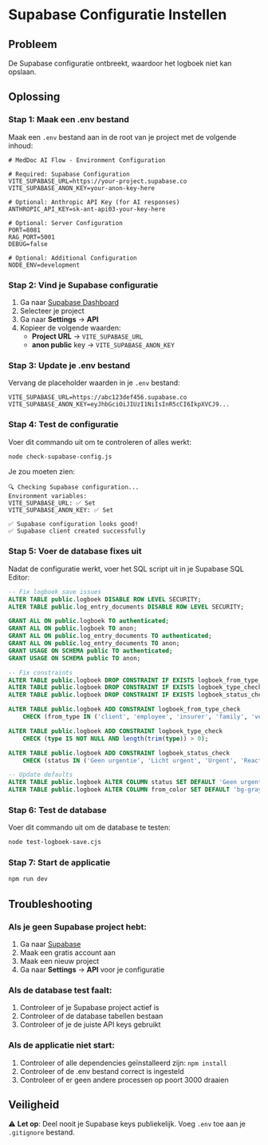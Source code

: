 # Supabase Configuratie Instellen

## Probleem
De Supabase configuratie ontbreekt, waardoor het logboek niet kan opslaan.

## Oplossing

### Stap 1: Maak een .env bestand
Maak een `.env` bestand aan in de root van je project met de volgende inhoud:

```env
# MedDoc AI Flow - Environment Configuration

# Required: Supabase Configuration
VITE_SUPABASE_URL=https://your-project.supabase.co
VITE_SUPABASE_ANON_KEY=your-anon-key-here

# Optional: Anthropic API Key (for AI responses)
ANTHROPIC_API_KEY=sk-ant-api03-your-key-here

# Optional: Server Configuration
PORT=8081
RAG_PORT=5001
DEBUG=false

# Optional: Additional Configuration
NODE_ENV=development
```

### Stap 2: Vind je Supabase configuratie
1. Ga naar [Supabase Dashboard](https://supabase.com/dashboard)
2. Selecteer je project
3. Ga naar **Settings** → **API**
4. Kopieer de volgende waarden:
   - **Project URL** → `VITE_SUPABASE_URL`
   - **anon public** key → `VITE_SUPABASE_ANON_KEY`

### Stap 3: Update je .env bestand
Vervang de placeholder waarden in je `.env` bestand:

```env
VITE_SUPABASE_URL=https://abc123def456.supabase.co
VITE_SUPABASE_ANON_KEY=eyJhbGciOiJIUzI1NiIsInR5cCI6IkpXVCJ9...
```

### Stap 4: Test de configuratie
Voer dit commando uit om te controleren of alles werkt:

```bash
node check-supabase-config.js
```

Je zou moeten zien:
```
🔍 Checking Supabase configuration...
Environment variables:
VITE_SUPABASE_URL: ✅ Set
VITE_SUPABASE_ANON_KEY: ✅ Set

✅ Supabase configuration looks good!
✅ Supabase client created successfully
```

### Stap 5: Voer de database fixes uit
Nadat de configuratie werkt, voer het SQL script uit in je Supabase SQL Editor:

```sql
-- Fix logboek save issues
ALTER TABLE public.logboek DISABLE ROW LEVEL SECURITY;
ALTER TABLE public.log_entry_documents DISABLE ROW LEVEL SECURITY;

GRANT ALL ON public.logboek TO authenticated;
GRANT ALL ON public.logboek TO anon;
GRANT ALL ON public.log_entry_documents TO authenticated;
GRANT ALL ON public.log_entry_documents TO anon;
GRANT USAGE ON SCHEMA public TO authenticated;
GRANT USAGE ON SCHEMA public TO anon;

-- Fix constraints
ALTER TABLE public.logboek DROP CONSTRAINT IF EXISTS logboek_from_type_check;
ALTER TABLE public.logboek DROP CONSTRAINT IF EXISTS logboek_type_check;
ALTER TABLE public.logboek DROP CONSTRAINT IF EXISTS logboek_status_check;

ALTER TABLE public.logboek ADD CONSTRAINT logboek_from_type_check
    CHECK (from_type IN ('client', 'employee', 'insurer', 'family', 'verzekeraar'));

ALTER TABLE public.logboek ADD CONSTRAINT logboek_type_check
    CHECK (type IS NOT NULL AND length(trim(type)) > 0);

ALTER TABLE public.logboek ADD CONSTRAINT logboek_status_check
    CHECK (status IN ('Geen urgentie', 'Licht urgent', 'Urgent', 'Reactie nodig', 'Afgehandeld', 'In behandeling'));

-- Update defaults
ALTER TABLE public.logboek ALTER COLUMN status SET DEFAULT 'Geen urgentie';
ALTER TABLE public.logboek ALTER COLUMN from_color SET DEFAULT 'bg-gray-500';
```

### Stap 6: Test de database
Voer dit commando uit om de database te testen:

```bash
node test-logboek-save.cjs
```

### Stap 7: Start de applicatie
```bash
npm run dev
```

## Troubleshooting

### Als je geen Supabase project hebt:
1. Ga naar [Supabase](https://supabase.com)
2. Maak een gratis account aan
3. Maak een nieuw project
4. Ga naar **Settings** → **API** voor je configuratie

### Als de database test faalt:
1. Controleer of je Supabase project actief is
2. Controleer of de database tabellen bestaan
3. Controleer of je de juiste API keys gebruikt

### Als de applicatie niet start:
1. Controleer of alle dependencies geïnstalleerd zijn: `npm install`
2. Controleer of de .env bestand correct is ingesteld
3. Controleer of er geen andere processen op poort 3000 draaien

## Veiligheid
⚠️ **Let op**: Deel nooit je Supabase keys publiekelijk. Voeg `.env` toe aan je `.gitignore` bestand.